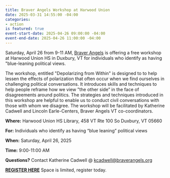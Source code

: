 ```yaml
---
title: Braver Angels Workshop at Harwood Union
date: 2025-03-31 14:55:00 -04:00
categories:
- action
is featured: true
event-start-date: 2025-04-26 09:00:00 -04:00
event-end-date: 2025-04-26 11:00:00 -04:00
---
```


Saturday, April 26 from 9-11 AM, [Braver Angels](https://braverangels.org/) is offering a free workshop at Harwood Union HS in Duxbury, VT for individuals who identify as having "blue-leaning  political views.

The workshop, entitled  "Depolarizing from Within" is designed to to help lessen the effects of polarization that often occur when we find ourselves in challenging political conversations. It introduces skills and techniques to help people reframe how we view ”the other side” in the face of disagreements around politics. The strategies and techniques introduced in this workshop are helpful to enable us to conduct civil conversations with those with whom we disagree. The workshop will be facilitated by Katherine Cadwell and Lincoln Earle-Centers, Braver Angels VT co-coordinators. 

**Where:** Harwood Union HS Library, 458 VT Rte 100  So Duxbury, VT 05660

**For:** Individuals who identify as having “blue leaning”  political views

**When:** Saturday, April  26, 2025 

**Time:** 9:00-11:00 AM 

**Questions?** Contact Katherine Cadwell @ kcadwell@braverangels.org

**[REGISTER  HERE](https://www.eventbrite.com/e/depolarizing-ourselves-braver-angels-vt-registration-1277889675419?aff=oddtdtcreator&discount=BRAVER)** Space is limited, register today.
